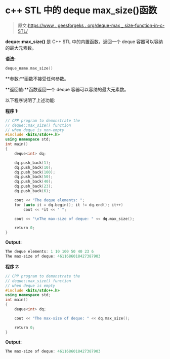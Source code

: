 # c++ STL 中的 deque max_size()函数

> 原文:[https://www . geesforgeks . org/deque-max _ size-function-in-c-STL/](https://www.geeksforgeeks.org/deque-max_size-function-in-c-stl/)

**deque::max_size()** 是 C++ STL 中的内置函数，返回一个 deque 容器可以容纳的最大元素数。

**语法:**

```cpp
deque_name.max_size()
```

**参数:**函数不接受任何参数。

**返回值:**函数返回一个 deque 容器可以容纳的最大元素数。

以下程序说明了上述功能:

**程序 1:**

```cpp
// CPP program to demonstrate the
// deque::max_size() function
// when deque is non-empty
#include <bits/stdc++.h>
using namespace std;
int main()
{
    deque<int> dq;

    dq.push_back(1);
    dq.push_back(10);
    dq.push_back(100);
    dq.push_back(50);
    dq.push_back(40);
    dq.push_back(23);
    dq.push_back(6);

    cout << "The deque elements: ";
    for (auto it = dq.begin(); it != dq.end(); it++)
        cout << *it << " ";

    cout << "\nThe max-size of deque: " << dq.max_size();

    return 0;
}
```

**Output:**

```cpp
The deque elements: 1 10 100 50 40 23 6 
The max-size of deque: 4611686018427387903

```

**程序 2:**

```cpp
// CPP program to demonstrate the
// deque::max_size() function
// when deque is empty
#include <bits/stdc++.h>
using namespace std;
int main()
{
    deque<int> dq;

    cout << "The max-size of deque: " << dq.max_size();

    return 0;
}
```

**Output:**

```cpp
The max-size of deque: 4611686018427387903

```